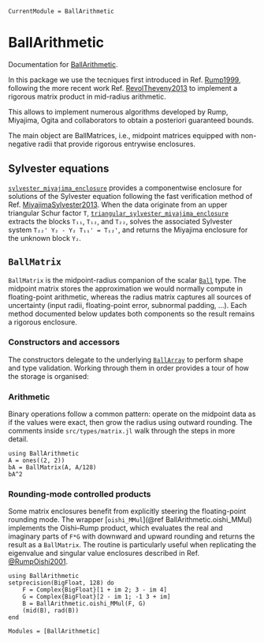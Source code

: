 ```@meta
CurrentModule = BallArithmetic
```

# BallArithmetic

Documentation for [BallArithmetic](https://github.com/JuliaBallArithmetic/BallArithmetic.jl).

In this package we use the tecniques first introduced in Ref. [Rump1999](@cite), following the more recent work Ref. [RevolTheveny2013](@cite)
to implement a rigorous matrix product in mid-radius arithmetic.

This allows to implement numerous algorithms developed by Rump, Miyajima,
Ogita and collaborators to obtain a posteriori guaranteed bounds.

The main object are BallMatrices, i.e., midpoint matrices equipped with
non-negative radii that provide rigorous entrywise enclosures.

## Sylvester equations

[`sylvester_miyajima_enclosure`](@ref) provides a componentwise enclosure for
solutions of the Sylvester equation following the fast verification method of
Ref. [MiyajimaSylvester2013](@cite).  When the data originate from an upper
triangular Schur factor `T`, [`triangular_sylvester_miyajima_enclosure`](@ref)
extracts the blocks `T₁₁`, `T₁₂`, and `T₂₂`, solves the associated Sylvester
system `T₂₂' Y₂ - Y₂ T₁₁' = T₁₂'`, and returns the Miyajima enclosure for the
unknown block `Y₂`.

## `BallMatrix`

`BallMatrix` is the midpoint-radius companion of the scalar [`Ball`](@ref)
type.  The midpoint matrix stores the approximation we would normally
compute in floating-point arithmetic, whereas the radius matrix captures
all sources of uncertainty (input radii, floating-point error, subnormal
padding, …).  Each method documented below updates both components so the
result remains a rigorous enclosure.

### Constructors and accessors

The constructors delegate to the underlying [`BallArray`](@ref) to perform
shape and type validation.  Working through them in order provides a tour
of how the storage is organised:

### Arithmetic

Binary operations follow a common pattern: operate on the midpoint data as
if the values were exact, then grow the radius using outward rounding.
The comments inside `src/types/matrix.jl` walk through the steps in more
detail.


```@repl
using BallArithmetic
A = ones((2, 2))
bA = BallMatrix(A, A/128)
bA^2
```

### Rounding-mode controlled products

Some matrix enclosures benefit from explicitly steering the floating-point
rounding mode.  The wrapper [`oishi_MMul`](@ref BallArithmetic.oishi_MMul)
implements the Oishi–Rump product, which evaluates the real and imaginary
parts of `F*G` with downward and upward rounding and returns the result as a
`BallMatrix`.  The routine is particularly useful when replicating the
eigenvalue and singular value enclosures described in Ref.
[@RumpOishi2001](@cite).

```@example oishi
using BallArithmetic
setprecision(BigFloat, 128) do
    F = Complex{BigFloat}[1 + im 2; 3 - im 4]
    G = Complex{BigFloat}[2 - im 1; -1 3 + im]
    B = BallArithmetic.oishi_MMul(F, G)
    (mid(B), rad(B))
end
```

```@autodocs
Modules = [BallArithmetic]
```













